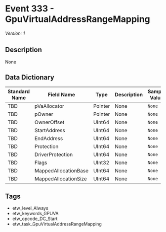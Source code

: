 # Event 333 - GpuVirtualAddressRangeMapping
###### Version: 1

## Description
None

## Data Dictionary
|Standard Name|Field Name|Type|Description|Sample Value|
|---|---|---|---|---|
|TBD|pVaAllocator|Pointer|None|`None`|
|TBD|pOwner|Pointer|None|`None`|
|TBD|OwnerOffset|UInt64|None|`None`|
|TBD|StartAddress|UInt64|None|`None`|
|TBD|EndAddress|UInt64|None|`None`|
|TBD|Protection|UInt64|None|`None`|
|TBD|DriverProtection|UInt64|None|`None`|
|TBD|Flags|UInt32|None|`None`|
|TBD|MappedAllocationBase|UInt64|None|`None`|
|TBD|MappedAllocationSize|UInt64|None|`None`|

## Tags
* etw_level_Always
* etw_keywords_GPUVA
* etw_opcode_DC_Start
* etw_task_GpuVirtualAddressRangeMapping